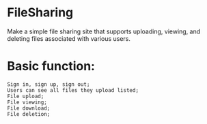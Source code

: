 # FileSharing
Make a simple file sharing site that supports uploading, viewing, and deleting files associated with various users.
# Basic function:
	Sign in, sign up, sign out;
	Users can see all files they upload listed;
	File upload;
	File viewing;
	File download;
	File deletion;
